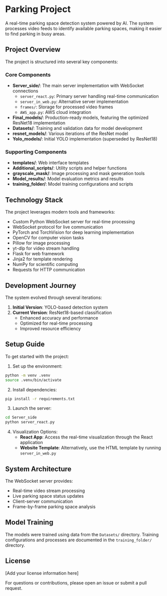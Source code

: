 # Parking Project

A real-time parking space detection system powered by AI. The system processes video feeds to identify available parking spaces, making it easier to find parking in busy areas.

## Project Overview

The project is structured into several key components:

### Core Components

- **Server_side/**: The main server implementation with WebSocket connections
  - `server_react.py`: Primary server handling real-time communication
  - `server_in_web.py`: Alternative server implementation
  - `frames/`: Storage for processed video frames
  - `AWS_app.py`: AWS cloud integration
- **Final_models/**: Production-ready models, featuring the optimized ResNet18 implementation
- **Datasets/**: Training and validation data for model development
- **resnet_models/**: Various iterations of the ResNet model
- **Yolo_models/**: Initial YOLO implementation (superseded by ResNet18)

### Supporting Components

- **templates/**: Web interface templates
- **Additional_scripts/**: Utility scripts and helper functions
- **grayscale_mask/**: Image processing and mask generation tools
- **Model_results/**: Model evaluation metrics and results
- **training_folder/**: Model training configurations and scripts

## Technology Stack

The project leverages modern tools and frameworks:

- Custom Python WebSocket server for real-time processing
- WebSocket protocol for live communication
- PyTorch and TorchVision for deep learning implementation
- OpenCV for computer vision tasks
- Pillow for image processing
- yt-dlp for video stream handling
- Flask for web framework
- Jinja2 for template rendering
- NumPy for scientific computing
- Requests for HTTP communication

## Development Journey

The system evolved through several iterations:

1. **Initial Version**: YOLO-based detection system
2. **Current Version**: ResNet18-based classification
   - Enhanced accuracy and performance
   - Optimized for real-time processing
   - Improved resource efficiency

## Setup Guide

To get started with the project:

1. Set up the environment:

```bash
python -m venv .venv
source .venv/bin/activate
```

2. Install dependencies:

```bash
pip install -r requirements.txt
```

3. Launch the server:

```bash
cd Server_side
python server_react.py
```

4. Visualization Options:
   - **React App**: Access the real-time visualization through the React application
   - **Website Template**: Alternatively, use the HTML template by running `server_in_web.py`

## System Architecture

The WebSocket server provides:

- Real-time video stream processing
- Live parking space status updates
- Client-server communication
- Frame-by-frame parking space analysis

## Model Training

The models were trained using data from the `Datasets/` directory. Training configurations and processes are documented in the `training_folder/` directory.

## License

[Add your license information here]

For questions or contributions, please open an issue or submit a pull request.
